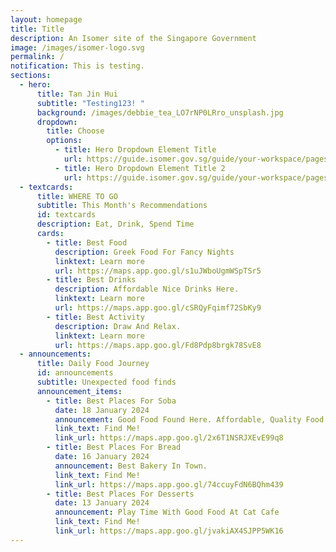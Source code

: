 ```yaml
---
layout: homepage
title: Title
description: An Isomer site of the Singapore Government
image: /images/isomer-logo.svg
permalink: /
notification: This is testing.
sections:
  - hero:
      title: Tan Jin Hui
      subtitle: "Testing123! "
      background: /images/debbie_tea_LO7rNP0LRro_unsplash.jpg
      dropdown:
        title: Choose
        options:
          - title: Hero Dropdown Element Title
            url: https://guide.isomer.gov.sg/guide/your-workspace/pages/create-a-page
          - title: Hero Dropdown Element Title 2
            url: https://guide.isomer.gov.sg/guide/your-workspace/pages/create-a-page
  - textcards:
      title: WHERE TO GO
      subtitle: This Month's Recommendations
      id: textcards
      description: Eat, Drink, Spend Time
      cards:
        - title: Best Food
          description: Greek Food For Fancy Nights
          linktext: Learn more
          url: https://maps.app.goo.gl/s1uJWboUgmWSpTSr5
        - title: Best Drinks
          description: Affordable Nice Drinks Here.
          linktext: Learn more
          url: https://maps.app.goo.gl/cSRQyFqimf72SbKy9
        - title: Best Activity
          description: Draw And Relax.
          linktext: Learn more
          url: https://maps.app.goo.gl/Fd8Pdp8brgk78SvE8
  - announcements:
      title: Daily Food Journey
      id: announcements
      subtitle: Unexpected food finds
      announcement_items:
        - title: Best Places For Soba
          date: 18 January 2024
          announcement: Good Food Found Here. Affordable, Quality Food.
          link_text: Find Me!
          link_url: https://maps.app.goo.gl/2x6T1NSRJXEvE99q8
        - title: Best Places For Bread
          date: 16 January 2024
          announcement: Best Bakery In Town.
          link_text: Find Me!
          link_url: https://maps.app.goo.gl/74ccuyFdN6BQhm439
        - title: Best Places For Desserts
          date: 13 January 2024
          announcement: Play Time With Good Food At Cat Cafe
          link_text: Find Me!
          link_url: https://maps.app.goo.gl/jvakiAX4SJPP5WK16
---
```

